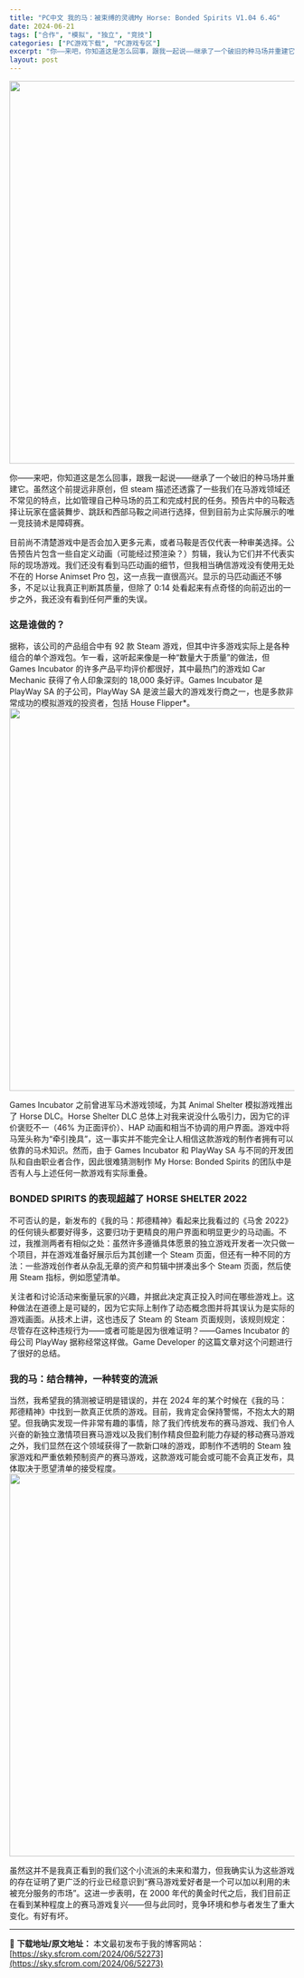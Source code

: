 ```yaml
---
title: "PC中文 我的马：被束缚的灵魂My Horse: Bonded Spirits V1.04 6.4G"
date: 2024-06-21
tags: ["合作", "模拟", "独立", "竞技"]
categories: ["PC游戏下载", "PC游戏专区"]
excerpt: "你——来吧，你知道这是怎么回事，跟我一起说——继承了一个破旧的种马场并重建它。虽然这个前提远非原创，但 steam 描述还透露了一些我们在马游戏领域还不常见的特点，比如管理自己种马场的员工和完成村民的任务。预告片中的马鞍选择让玩家在盛装舞步、跳跃和西部马鞍之间进行选择，但到目前为止实际展示的唯一竞技&hellip;"
layout: post
---
```


<img class="aligncenter size-full wp-image-52274" src="https://sky.sfcrom.com/wp-content/uploads/2024/06/202406210035096.webp" alt="" width="1200" height="675" />

你——来吧，你知道这是怎么回事，跟我一起说——继承了一个破旧的种马场并重建它。虽然这个前提远非原创，但 steam 描述还透露了一些我们在马游戏领域还不常见的特点，比如管理自己种马场的员工和完成村民的任务。预告片中的马鞍选择让玩家在盛装舞步、跳跃和西部马鞍之间进行选择，但到目前为止实际展示的唯一竞技骑术是障碍赛。

<span>目前尚不清楚游戏中是否会加入更多元素，或者马鞍是否仅代表一种审美选择。公告预告片包含一些自定义动画（可能经过预渲染？）剪辑，我认为它们并不代表实际的现场游戏。我们还没有看到马匹动画的细节，但我相当确信游戏没有使用无处不在的 Horse Animset Pro 包，这一点我一直很高兴。显示的马匹动画还不够多，不足以让我真正判断其质量，但除了 0:14 处看起来有点奇怪的向前迈出的一步之外，我还没有看到任何严重的失误。</span>
<h3><span>这是谁做的？</span></h3>
<span>据称，该公司的产品组合中有 92 款 Steam 游戏，但其中许多游戏实际上是各种组合的单个游戏包。乍一看，这听起来像是一种“数量大于质量”的做法，但 Games Incubator 的许多产品平均评价都很好，其中最热门的游戏如 Car Mechanic 获得了令人印象深刻的 18,000 条好评。Games Incubator 是 PlayWay SA 的子公司，PlayWay SA 是波兰最大的游戏发行商之一，也是多款非常成功的模拟游戏的投资者，包括 House Flipper*。</span>

<img class="aligncenter size-full wp-image-52275" src="https://sky.sfcrom.com/wp-content/uploads/2024/06/2024062100351092.webp" alt="" width="1200" height="675" />

<span>Games Incubator 之前曾进军马术游戏领域，为其 Animal Shelter 模拟游戏推出了 Horse DLC。Horse Shelter DLC 总体上对我来说没什么吸引力，因为它的评价褒贬不一（46% 为正面评价）、HAP 动画和相当不协调的用户界面。游戏中将马笼头称为“牵引挽具”，这一事实并不能完全让人相信这款游戏的制作者拥有可以依靠的马术知识。然而，由于 Games Incubator 和 PlayWay SA 与不同的开发团队和自由职业者合作，因此很难猜测制作 My Horse: Bonded Spirits 的团队中是否有人与上述任何一款游戏有实际重叠。</span>
<h3><span>BONDED SPIRITS 的表现超越了 HORSE SHELTER 2022</span></h3>
<span>不可否认的是，新发布的《我的马：邦德精神》看起来比我看过的《马舍 2022》的任何镜头都要好得多，这要归功于更精良的用户界面和明显更少的马动画。不过，我推测两者有相似之处：虽然许多遵循具体愿景的独立游戏开发者一次只做一个项目，并在游戏准备好展示后为其创建一个 Steam 页面，但还有一种不同的方法：一些游戏创作者从杂乱无章的资产和剪辑中拼凑出多个 Steam 页面，然后使用 Steam 指标，例如愿望清单。</span>

<span>关注者和讨论活动来衡量玩家的兴趣，并据此决定真正投入时间在哪些游戏上。这种做法在道德上是可疑的，因为它实际上制作了动态概念图并将其误认为是实际的游戏画面。从技术上讲，这也违反了 Steam 的 Steam 页面规则，该规则规定：尽管存在这种违规行为——或者可能是因为很难证明？——Games Incubator 的母公司 PlayWay 据称经常这样做。Game Developer 的这篇文章对这个问题进行了很好的总结。</span>
<h3><span>我的马：结合精神，一种转变的流派</span></h3>
<span>当然，我希望我的猜测被证明是错误的，并在 2024 年的某个时候在《我的马：邦德精神》中找到一款真正优质的游戏。目前，我肯定会保持警惕，不抱太大的期望。但我确实发现一件非常有趣的事情，除了我们传统发布的赛马游戏、我们令人兴奋的新独立激情项目赛马游戏以及我们制作精良但盈利能力存疑的移动赛马游戏之外，我们显然在这个领域获得了一款新口味的游戏，即制作不透明的 Steam 独家游戏和严重依赖预制资产的赛马游戏，这款游戏可能会或可能不会真正发布，具体取决于愿望清单的接受程度。<img class="aligncenter size-full wp-image-52276" src="https://sky.sfcrom.com/wp-content/uploads/2024/06/2024062100351036.webp" alt="" width="1200" height="675" /></span>

虽然这并不是我真正看到的我们这个小流派的未来和潜力，但我确实认为这些游戏的存在证明了更广泛的行业已经意识到“赛马游戏爱好者是一个可以加以利用的未被充分服务的市场”。这进一步表明，在 2000 年代的黄金时代之后，我们目前正在看到某种程度上的赛马游戏复兴——但与此同时，竞争环境和参与者发生了重大变化。有好有坏。

---
📖 **下载地址/原文地址：** 本文最初发布于我的博客网站：[https://sky.sfcrom.com/2024/06/52273](https://sky.sfcrom.com/2024/06/52273)
